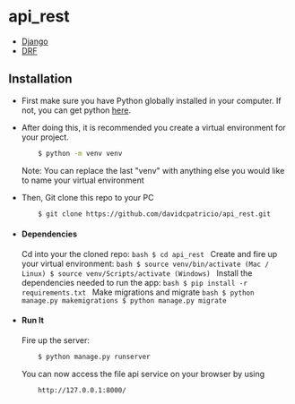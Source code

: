 # api_rest

* [Django](https://www.djangoproject.com/)
* [DRF](https://www.django-rest-framework.org/)


## Installation
* First make sure you have Python globally installed in your computer. If not, you can get python [here](https://www.python.org).
* After doing this, it is recommended you create a virtual environment for your project.
    ```bash
        $ python -m venv venv
    ```
    Note: You can replace the last "venv" with anything else you would like to name your virtual environment
* Then, Git clone this repo to your PC
    ```bash
        $ git clone https://github.com/davidcpatricio/api_rest.git
    ```

* #### Dependencies
    Cd into your the cloned repo:
        ```bash
            $ cd api_rest
        ```
    Create and fire up your virtual environment:
        ```bash
            $ source venv/bin/activate (Mac / Linux)
            $ source venv/Scripts/activate (Windows)
        ```
    Install the dependencies needed to run the app:
        ```bash
            $ pip install -r requirements.txt
        ```
    Make migrations and migrate
        ```bash
            $ python manage.py makemigrations
            $ python manage.py migrate
        ```

* #### Run It
    Fire up the server:
    ```bash
        $ python manage.py runserver
    ```
    You can now access the file api service on your browser by using
    ```
        http://127.0.0.1:8000/
    ```
